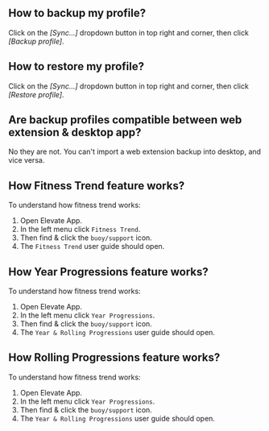 ## How to backup my profile?

Click on the _[Sync...]_ dropdown button in top right and corner, then click _[Backup profile]_.

[](id:profile-download-backup-export-save-history-activity-activities)

## How to restore my profile?

Click on the  _[Sync...]_ dropdown button in top right and corner, then click _[Restore profile]_.

[](id:profile-upload-restore-import-save-history-activity-activities)

## Are backup profiles compatible between web extension & desktop app?

No they are not. You can't import a web extension backup into desktop, and vice versa.

[](id:profile-backup-compatible-desktop-extension)

## How Fitness Trend feature works?

To understand how fitness trend works:

1. Open Elevate App.
2. In the left menu click `Fitness Trend`.
3. Then find & click the `buoy/support` icon.
4. The `Fitness Trend` user guide should open.

[](id:feature-fitness-trend-desktop-extension)

## How Year Progressions feature works?

To understand how fitness trend works:

1. Open Elevate App.
2. In the left menu click `Year Progressions`.
3. Then find & click the `buoy/support` icon.
4. The `Year & Rolling Progressions` user guide should open.

[](id:feature-year-progressions-desktop-extension)

## How Rolling Progressions feature works?

To understand how fitness trend works:

1. Open Elevate App.
2. In the left menu click `Year Progressions`.
3. Then find & click the `buoy/support` icon.
4. The `Year & Rolling Progressions` user guide should open.

[](id:feature-rolling-progressions-desktop-extension)
